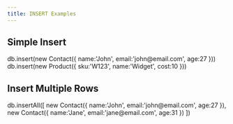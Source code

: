 ```yaml
---
title: INSERT Examples
---
```


## Simple Insert

<live-preview>
db.insert(new Contact({ name:'John', email:'john@email.com', age:27 }))
db.insert(new Product({ sku:'W123', name:'Widget', cost:10 }))
</live-preview>

## Insert Multiple Rows

<live-preview>
db.insertAll([
    new Contact({ name:'John', email:'john@email.com', age:27 }),
    new Contact({ name:'Jane', email:'jane@email.com', age:31 })
])
</live-preview>
